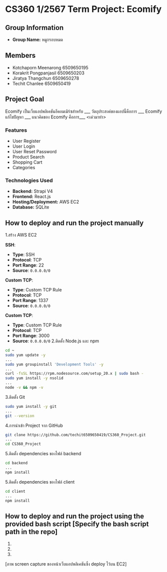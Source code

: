 # CS360 1/2567 Term Project: Ecomify

## Group Information

- **Group Name:** หมูกรอบหมด
  
## Members

- Kotchaporn Meenarong 6509650195
- Korakrit Pongpanjasil 6509650203
- Jiratya Thangchun 6509650278
- Techit Chanlee 6509650419


## Project Goal

Ecomify เป็นเว็บแอปพลิเคชันอีคอมเมิร์ซสำหรับ ___ วัตถุประสงค์ของแอปนี้คือการ ___ Ecomify แก้ไขปัญหา ___ แนวคิดของ Ecomify คือการ___ <เด่วมาทำ>

### Features

- User Register
- User Login
- User Reset Password
- Product Search
- Shopping Cart
- Categories
  
### Technologies Used

- **Backend:** Strapi V4
- **Frontend:** React.js
- **Hosting/Deployment:** AWS EC2
- **Database:** SQLite
  
## How to deploy and run the project manually

1.สร้าง AWS EC2

**SSH**:
   - **Type**: SSH
   - **Protocol**: TCP
   - **Port Range**: 22
   - **Source**: `0.0.0.0/0` 

   **Custom TCP**:
   - **Type**: Custom TCP Rule
   - **Protocol**: TCP
   - **Port Range**: 1337
   - **Source**: `0.0.0.0/0`

   **Custom TCP**:
   - **Type**: Custom TCP Rule
   - **Protocol**: TCP
   - **Port Range**: 3000
   - **Source**: `0.0.0.0/0`
2.ติดตั้ง Node.js และ npm
```bash
cd ~
sudo yum update -y
...
sudo yum groupinstall 'Development Tools' -y
...
curl -fsSL https://rpm.nodesource.com/setup_20.x | sudo bash -
sudo yum install -y nsolid
...
node -v && npm -v
```
3.ติดตั้ง Git
```bash
sudo yum install -y git
...
git --version
```
4.การนำเข้า Project จาก GitHub
```bash
git clone https://github.com/techit6509650419/CS360_Project.git
...
cd CS360_Project
```
5.ติดตั้ง dependencies ของไฟล์ backend
```bash
cd backend
...
npm install
```
5.ติดตั้ง dependencies ของไฟล์ client
```bash
cd client
...
npm install
```
  
## How to deploy and run the project using the provided bash script [Specify the bash script path in the repo]

1.
2.
3.
  
[ภาพ screen capture ของหน้าเว็บแอปพลิเคชันซึ่ง deploy ไว้บน EC2]
